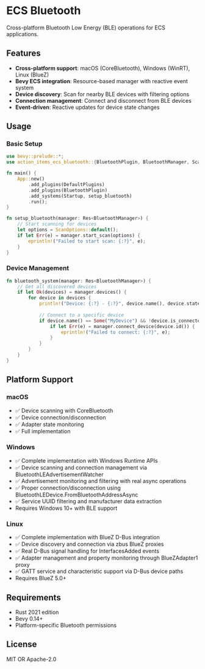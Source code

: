 # ECS Bluetooth

Cross-platform Bluetooth Low Energy (BLE) operations for ECS applications.

## Features

- **Cross-platform support**: macOS (CoreBluetooth), Windows (WinRT), Linux (BlueZ)
- **Bevy ECS integration**: Resource-based manager with reactive event system
- **Device discovery**: Scan for nearby BLE devices with filtering options
- **Connection management**: Connect and disconnect from BLE devices
- **Event-driven**: Reactive updates for device state changes

## Usage

### Basic Setup

```rust
use bevy::prelude::*;
use action_items_ecs_bluetooth::{BluetoothPlugin, BluetoothManager, ScanOptions};

fn main() {
    App::new()
        .add_plugins(DefaultPlugins)
        .add_plugins(BluetoothPlugin)
        .add_systems(Startup, setup_bluetooth)
        .run();
}

fn setup_bluetooth(manager: Res<BluetoothManager>) {
    // Start scanning for devices
    let options = ScanOptions::default();
    if let Err(e) = manager.start_scan(options) {
        eprintln!("Failed to start scan: {:?}", e);
    }
}
```

### Device Management

```rust
fn bluetooth_system(manager: Res<BluetoothManager>) {
    // Get all discovered devices
    if let Ok(devices) = manager.devices() {
        for device in devices {
            println!("Device: {:?} - {:?}", device.name(), device.state);
            
            // Connect to a specific device
            if device.name() == Some("MyDevice") && !device.is_connected() {
                if let Err(e) = manager.connect_device(device.id()) {
                    eprintln!("Failed to connect: {:?}", e);
                }
            }
        }
    }
}
```

## Platform Support

### macOS
- ✅ Device scanning with CoreBluetooth
- ✅ Device connection/disconnection
- ✅ Adapter state monitoring
- ✅ Full implementation

### Windows
- ✅ Complete implementation with Windows Runtime APIs
- ✅ Device scanning and connection management via BluetoothLEAdvertisementWatcher
- ✅ Advertisement monitoring and filtering with real async operations
- ✅ Proper connection/disconnection using BluetoothLEDevice.FromBluetoothAddressAsync
- ✅ Service UUID filtering and manufacturer data extraction
- Requires Windows 10+ with BLE support

### Linux
- ✅ Complete implementation with BlueZ D-Bus integration
- ✅ Device discovery and connection via zbus BlueZ proxies
- ✅ Real D-Bus signal handling for InterfacesAdded events
- ✅ Adapter management and property monitoring through BlueZAdapter1 proxy
- ✅ GATT service and characteristic support via D-Bus device paths
- Requires BlueZ 5.0+

## Requirements

- Rust 2021 edition
- Bevy 0.14+
- Platform-specific Bluetooth permissions

## License

MIT OR Apache-2.0
